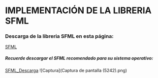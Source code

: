 # IMPLEMENTACIÓN DE LA LIBRERIA SFML
### Descarga de la libreria SFML en esta página:
[SFML](https://www.sfml-dev.org/download.php)
##### Recuerde descargar el SFML recomendado para su sistema operativo:
[SFML_Descarga](https://www.sfml-dev.org/download/sfml/2.6.1/)
![Captura](Captura de pantalla (5242).png)

